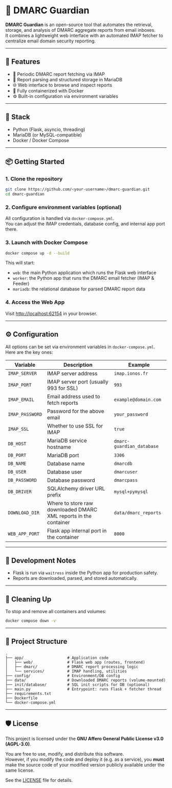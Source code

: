 # 📡 DMARC Guardian

**DMARC Guardian** is an open-source tool that automates the retrieval, storage, and analysis of DMARC aggregate reports from email inboxes.  
It combines a lightweight web interface with an automated IMAP fetcher to centralize email domain security reporting.

---

## 🚀 Features

- 🔄 Periodic DMARC report fetching via IMAP
- 🧱 Report parsing and structured storage in MariaDB
- 🌐 Web interface to browse and inspect reports
- 🐳 Fully containerized with Docker
- ⚙️ Built-in configuration via environment variables

---

## 🧰 Stack

- Python (Flask, asyncio, threading)
- MariaDB (or MySQL-compatible)
- Docker / Docker Compose

---

## 📦 Getting Started

### 1. Clone the repository

```bash
git clone https://github.com/<your-username>/dmarc-guardian.git
cd dmarc-guardian
```

### 2. Configure environment variables (optional)

All configuration is handled via `docker-compose.yml`.  
You can adjust the IMAP credentials, database config, and internal app port there.

### 3. Launch with Docker Compose

```bash
docker compose up -d --build
```

This will start:
- `web`: the main Python application which runs the Flask web interface
- `worker`: the Python app that runs the DMARC email fetcher (IMAP & Feeder)
- `mariadb`: the relational database for parsed DMARC report data

### 4. Access the Web App

Visit [http://localhost:62154](http://localhost:62154) in your browser.

---

## ⚙️ Configuration

All options can be set via environment variables in `docker-compose.yml`.  
Here are the key ones:

| Variable         | Description                                      | Example                        |
|------------------|--------------------------------------------------|--------------------------------|
| `IMAP_SERVER`    | IMAP server address                              | `imap.ionos.fr`                |
| `IMAP_PORT`      | IMAP server port (usually 993 for SSL)           | `993`                          |
| `IMAP_EMAIL`     | Email address used to fetch reports              | `example@domain.com`           |
| `IMAP_PASSWORD`  | Password for the above email                     | `your_password`                |
| `IMAP_SSL`       | Whether to use SSL for IMAP                      | `true`                         |
| `DB_HOST`        | MariaDB service hostname                         | `dmarc-guardian_database`      |
| `DB_PORT`        | MariaDB port                                     | `3306`                         |
| `DB_NAME`        | Database name                                    | `dmarcdb`                      |
| `DB_USER`        | Database user                                    | `dmarcuser`                    |
| `DB_PASSWORD`    | Database password                                | `dmarcpass`                    |
| `DB_DRIVER`      | SQLAlchemy driver URL prefix                     | `mysql+pymysql`                |
| `DOWNLOAD_DIR`   | Where to store raw downloaded DMARC XML reports in the container | `data/dmarc_reports`           |
| `WEB_APP_PORT`   | Flask app internal port in the container         | `8000`                         |

---

## 🧪 Development Notes

- Flask is run via `waitress` inside the Python app for production safety.
- Reports are downloaded, parsed, and stored automatically.

---

## 🧼 Cleaning Up

To stop and remove all containers and volumes:

```bash
docker compose down -v
```

---

## 📁 Project Structure

```text
.
├── app/                   # Application code
│   ├── web/               # Flask web app (routes, frontend)
│   ├── dmarc/             # DMARC report processing logic
│   └── services/          # IMAP handling, utilities
├── config/                # Environment/DB config
├── data/                  # Downloaded DMARC reports (volume-mounted)
├── init/database/         # SQL init scripts for DB (optional)
├── main.py                # Entrypoint: runs Flask + fetcher thread
├── requirements.txt
├── Dockerfile
└── docker-compose.yml
```

---

## 🛡️ License

This project is licensed under the **GNU Affero General Public License v3.0 (AGPL-3.0)**.

You are free to use, modify, and distribute this software.  
However, if you modify the code and deploy it (e.g. as a service), you **must** make the source code of your modified version publicly available under the same license.

See the [LICENSE](./LICENSE) file for details.
